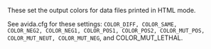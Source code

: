 These set the output colors for data files printed in HTML mode.

See avida.cfg for these settings: <code>COLOR_DIFF, COLOR_SAME, COLOR_NEG2, COLOR_NEG1, COLOR_POS1, COLOR_POS2, COLOR_MUT_POS, COLOR_MUT_NEUT, COLOR_MUT_NEG</code>, and COLOR_MUT_LETHAL</code>.
